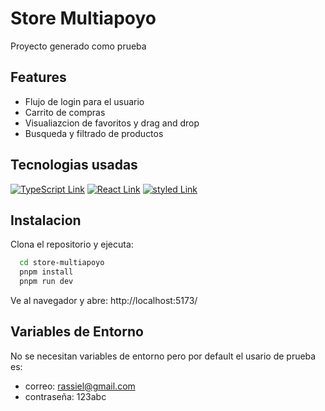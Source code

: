 # Store Multiapoyo

Proyecto generado como prueba

## Features

- Flujo de login para el usuario
- Carrito de compras
- Visualiazcion de favoritos y drag and drop
- Busqueda y filtrado de productos

## Tecnologias usadas

[![TypeScript Link](https://img.shields.io/badge/TypeScript-007ACC?style=for-the-badge&logo=typescript&logoColor=white "TypeScript Link")](https://www.typescriptlang.org/)
[![React Link](https://img.shields.io/badge/React-20232A?style=for-the-badge&logo=react&logoColor=61DAFB "React Link")](https://react.dev/)
[![styled Link](https://img.shields.io/badge/Styled_Components-DB7093?style=for-the-badge&logo=styled-components&logoColor=white "Styled Link")](https://styled-components.com/)

## Instalacion

Clona el repositorio y ejecuta:

```bash
  cd store-multiapoyo
  pnpm install
  pnpm run dev
```

Ve al navegador y abre: http://localhost:5173/

## Variables de Entorno

No se necesitan variables de entorno pero por default el usario de prueba es:

- correo: rassiel@gmail.com
- contraseña: 123abc
